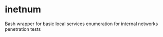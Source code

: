 # inetnum
Bash wrapper for basic local services enumeration for internal networks penetration tests
